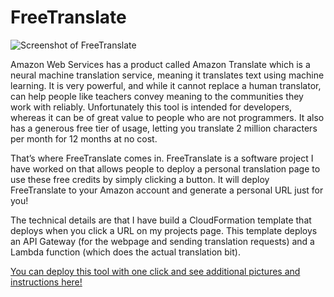 # FreeTranslate
![Screenshot of FreeTranslate](https://kevinmichaelloeffler.files.wordpress.com/2020/08/after.png)

Amazon Web Services has a product called Amazon Translate which is a neural machine translation service, meaning it translates text using machine learning. It is very powerful, and while it cannot replace a human translator, can help people like teachers convey meaning to the communities they work with reliably. Unfortunately this tool is intended for developers, whereas it can be of great value to people who are not programmers. It also has a generous free tier of usage, letting you translate 2 million characters per month for 12 months at no cost.

That’s where FreeTranslate comes in. FreeTranslate is a software project I have worked on that allows people to deploy a personal translation page to use these free credits by simply clicking a button. It will deploy FreeTranslate to your Amazon account and generate a personal URL just for you!

The technical details are that I have build a CloudFormation template that deploys when you click a URL on my projects page. This template deploys an API Gateway (for the webpage and sending translation requests) and a Lambda function (which does the actual translation bit).

[You can deploy this tool with one click and see additional pictures and instructions here!](https://kevinmloeffler.com/projects/freetranslate/)
